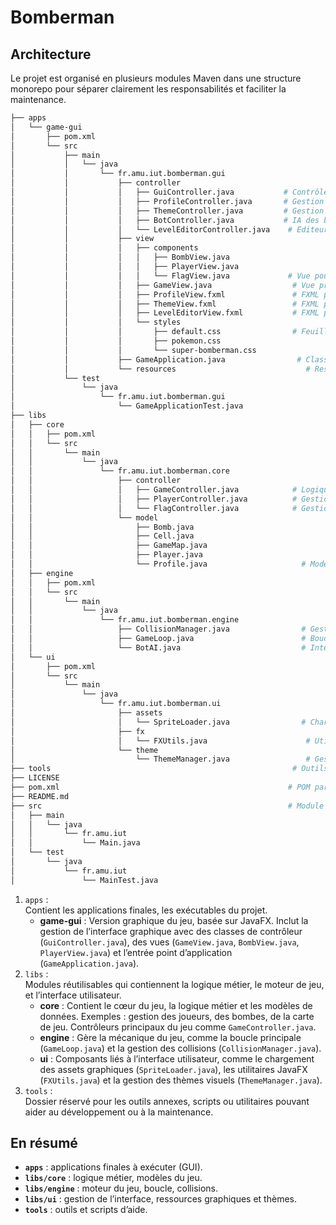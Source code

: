 # Bomberman

## Architecture
Le projet est organisé en plusieurs modules Maven dans une structure monorepo pour séparer clairement les responsabilités et faciliter la maintenance.
```bash
├── apps
│   └── game-gui
│       ├── pom.xml
│       └── src
│           ├── main
│           │   └── java
│           │       └── fr.amu.iut.bomberman.gui
│           │           ├── controller
│           │           │   ├── GuiController.java           # Contrôleur principal MVC
│           │           │   ├── ProfileController.java       # Gestion profils joueurs
│           │           │   ├── ThemeController.java         # Gestion des thèmes graphiques
│           │           │   ├── BotController.java           # IA des bots
│           │           │   └── LevelEditorController.java    # Editeur de niveaux
│           │           ├── view
│           │           │   ├── components
│           │           │   │   ├── BombView.java
│           │           │   │   ├── PlayerView.java
│           │           │   │   └── FlagView.java             # Vue pour drapeau (mode Capture the Flag)
│           │           │   ├── GameView.java                  # Vue principale du jeu
│           │           │   ├── ProfileView.fxml               # FXML pour gestion profils
│           │           │   ├── ThemeView.fxml                 # FXML pour choix des thèmes
│           │           │   ├── LevelEditorView.fxml           # FXML pour éditeur de niveaux
│           │           │   └── styles
│           │           │       ├── default.css                # Feuilles de style CSS par thème
│           │           │       ├── pokemon.css
│           │           │       └── super-bomberman.css
│           │           ├── GameApplication.java                # Classe principale JavaFX
│           │           └── resources                             # Ressources (images, sons, etc.)
│           └── test
│               └── java
│                   └── fr.amu.iut.bomberman.gui
│                       └── GameApplicationTest.java
├── libs
│   ├── core
│   │   ├── pom.xml
│   │   └── src
│   │       └── main
│   │           └── java
│   │               └── fr.amu.iut.bomberman.core
│   │                   ├── controller
│   │                   │   ├── GameController.java            # Logique métier, gestion des règles
│   │                   │   ├── PlayerController.java          # Gestion des joueurs, profils
│   │                   │   └── FlagController.java            # Gestion mode Capture the Flag
│   │                   └── model
│   │                       ├── Bomb.java
│   │                       ├── Cell.java
│   │                       ├── GameMap.java
│   │                       ├── Player.java
│   │                       └── Profile.java                     # Modèle profil joueur (nom, avatar, stats)
│   ├── engine
│   │   ├── pom.xml
│   │   └── src
│   │       └── main
│   │           └── java
│   │               └── fr.amu.iut.bomberman.engine
│   │                   ├── CollisionManager.java                # Gestion des collisions
│   │                   ├── GameLoop.java                        # Boucle principale du jeu
│   │                   └── BotAI.java                           # Intelligence artificielle avancée
│   └── ui
│       ├── pom.xml
│       └── src
│           └── main
│               └── java
│                   └── fr.amu.iut.bomberman.ui
│                       ├── assets
│                       │   └── SpriteLoader.java                # Chargement des sprites graphiques
│                       ├── fx
│                       │   └── FXUtils.java                      # Utilitaires JavaFX (chargement FXML, CSS)
│                       └── theme
│                           └── ThemeManager.java                 # Gestion dynamique des thèmes (CSS, ressources)
├── tools                                                      # Outils, scripts divers
├── LICENSE
├── pom.xml                                                   # POM parent gérant le multi-module
├── README.md
├── src                                                       # Module racine, peut contenir des tests ou classes utilitaires
│   ├── main
│   │   └── java
│   │       └── fr.amu.iut
│   │           └── Main.java
│   └── test
│       └── java
│           └── fr.amu.iut
│               └── MainTest.java
```

1. `apps` : </br>
   Contient les applications finales, les exécutables du projet.
   -  **game-gui** : Version graphique du jeu, basée sur JavaFX.
      Inclut la gestion de l’interface graphique avec des classes de contrôleur (`GuiController.java`), des vues (`GameView.java`, `BombView.java`, `PlayerView.java`) et l’entrée point d’application (`GameApplication.java`).
2. `libs` :</br>
   Modules réutilisables qui contiennent la logique métier, le moteur de jeu, et l’interface utilisateur.
    - **core** : Contient le cœur du jeu, la logique métier et les modèles de données.
      Exemples : gestion des joueurs, des bombes, de la carte de jeu.
      Contrôleurs principaux du jeu comme `GameController.java`.
    - **engine** : Gère la mécanique du jeu, comme la boucle principale (`GameLoop.java`) et la gestion des collisions (`CollisionManager.java`).
    - **ui** : Composants liés à l’interface utilisateur, comme le chargement des assets graphiques (`SpriteLoader.java`), les utilitaires JavaFX (`FXUtils.java`) et la gestion des thèmes visuels (`ThemeManager.java`).
3. `tools` :</br> Dossier réservé pour les outils annexes, scripts ou utilitaires pouvant aider au développement ou à la maintenance.

## En résumé

- **`apps`** : applications finales à exécuter (GUI).
- **`libs/core`** : logique métier, modèles du jeu.
- **`libs/engine`** : moteur du jeu, boucle, collisions.
- **`libs/ui`** : gestion de l’interface, ressources graphiques et thèmes.
- **`tools`** : outils et scripts d’aide.